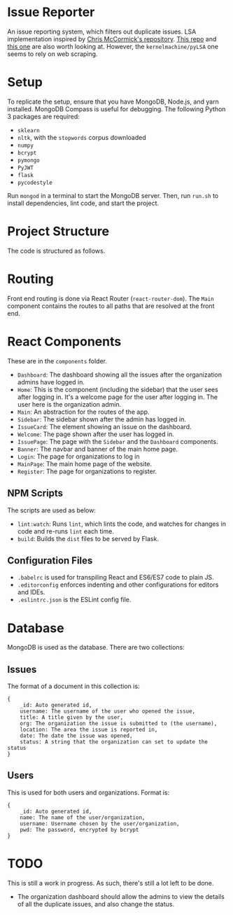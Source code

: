 # Issue Reporter
An issue reporting system, which filters out duplicate issues. LSA implementation inspired by [Chris McCormick's repository](https://github.com/chrisjmccormick/LSA_Classification). [This repo](https://github.com/kernelmachine/pyLSA/blob/master/lsa.py) and [this one](https://github.com/llazzaro/lsa_python) are also worth looking at. However, the `kernelmachine/pyLSA` one seems to rely on web scraping.

# Setup
To replicate the setup, ensure that you have MongoDB, Node.js, and yarn installed. MongoDB Compass is useful for debugging. The following Python 3 packages are required:  

* `sklearn`
* `nltk`, with the `stopwords` corpus downloaded
* `numpy`
* `bcrypt`
* `pymongo`
* `PyJWT`
* `flask`
* `pycodestyle`

Run `mongod` in a terminal to start the MongoDB server. Then, run `run.sh` to install dependencies, lint code, and start the project.

# Project Structure
The code is structured as follows.

# Routing
Front end routing is done via React Router (`react-router-dom`). The `Main` component contains the routes to all paths that are resolved at the front end.

# React Components
These are in the `components` folder.
* `Dashboard`: The dashboard showing all the issues after the organization admins have logged in.
* `Home`: This is the component (including the sidebar) that the user sees after logging in. It's a welcome page for the user after logging in. The user here is the organization admin.
* `Main`: An abstraction for the routes of the app.
* `Sidebar`: The sidebar shown after the admin has logged in.
* `IssueCard`: The element showing an issue on the dashboard.
* `Welcome`: The page shown after the user has logged in.
* `IssuePage`: The page with the `Sidebar` and the `Dashboard` components.
* `Banner`: The navbar and banner of the main home page.
* `Login`: The page for organizations to log in
* `MainPage`: The main home page of the website.
* `Register`: The page for organizations to register.

## NPM Scripts
The scripts are used as below:
* `lint:watch`: Runs `lint`, which lints the code, and watches for changes in code and re-runs `lint` each time.
* `build`: Builds the `dist` files to be served by Flask.

## Configuration Files
* `.babelrc` is used for transpiling React and ES6/ES7 code to plain JS.
* `.editorconfig` enforces indenting and other configurations for editors and IDEs.
* `.eslintrc.json` is the ESLint config file.

# Database
MongoDB is used as the database. There are two collections:

## Issues
The format of a document in this collection is:
```
{
    _id: Auto generated id,
    username: The username of the user who opened the issue,
    title: A title given by the user,
    org: The organization the issue is submitted to (the username),
    location: The area the issue is reported in,
    date: The date the issue was opened,
    status: A string that the organization can set to update the status
}
```

## Users
This is used for both users and organizations. Format is:
```
{
    _id: Auto generated id,
    name: The name of the user/organization,
    username: Username chosen by the user/organization,
    pwd: The password, encrypted by bcrypt
}
```

# TODO
This is still a work in progress. As such, there's still a lot left to be done.
* The organization dashboard should allow the admins to view the details of all the duplicate issues, and also change the status.
